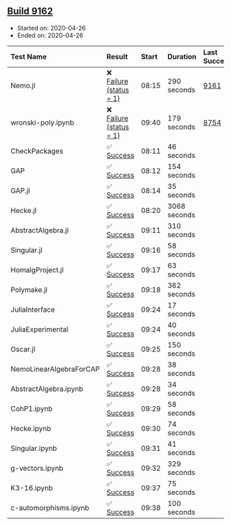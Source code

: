 ## [Build 9162](https://oscarci.mathematik.uni-kl.de/job/oscar/9162/)

* Started on: 2020-04-26
* Ended on: 2020-04-26

| Test Name    | Result | Start | Duration | Last Success | First Failure |
|:-------------|:-------|:------|:---------|:-------------|:--------------|
| Nemo.jl | ❌ [Failure (status = 1)](https://oscarci.mathematik.uni-kl.de/job/oscar/9162/artifact/logs/build-9162/Nemo.jl.log) | 08:15 | 290 seconds | [9161](https://oscarci.mathematik.uni-kl.de/job/oscar/9161/) | [9162](https://oscarci.mathematik.uni-kl.de/job/oscar/9162/) |
| wronski-poly.ipynb | ❌ [Failure (status = 1)](https://oscarci.mathematik.uni-kl.de/job/oscar/9162/artifact/logs/build-9162/wronski-poly.ipynb.log) | 09:40 | 179 seconds | [8754](https://oscarci.mathematik.uni-kl.de/job/oscar/8754/) | [8755](https://oscarci.mathematik.uni-kl.de/job/oscar/8755/) |
| CheckPackages | ✅ [Success](https://oscarci.mathematik.uni-kl.de/job/oscar/9162/artifact/logs/build-9162/CheckPackages.log) | 08:11 | 46 seconds |  |  |
| GAP | ✅ [Success](https://oscarci.mathematik.uni-kl.de/job/oscar/9162/artifact/logs/build-9162/GAP.log) | 08:12 | 154 seconds |  |  |
| GAP.jl | ✅ [Success](https://oscarci.mathematik.uni-kl.de/job/oscar/9162/artifact/logs/build-9162/GAP.jl.log) | 08:14 | 35 seconds |  |  |
| Hecke.jl | ✅ [Success](https://oscarci.mathematik.uni-kl.de/job/oscar/9162/artifact/logs/build-9162/Hecke.jl.log) | 08:20 | 3068 seconds |  |  |
| AbstractAlgebra.jl | ✅ [Success](https://oscarci.mathematik.uni-kl.de/job/oscar/9162/artifact/logs/build-9162/AbstractAlgebra.jl.log) | 09:11 | 310 seconds |  |  |
| Singular.jl | ✅ [Success](https://oscarci.mathematik.uni-kl.de/job/oscar/9162/artifact/logs/build-9162/Singular.jl.log) | 09:16 | 58 seconds |  |  |
| HomalgProject.jl | ✅ [Success](https://oscarci.mathematik.uni-kl.de/job/oscar/9162/artifact/logs/build-9162/HomalgProject.jl.log) | 09:17 | 63 seconds |  |  |
| Polymake.jl | ✅ [Success](https://oscarci.mathematik.uni-kl.de/job/oscar/9162/artifact/logs/build-9162/Polymake.jl.log) | 09:18 | 362 seconds |  |  |
| JuliaInterface | ✅ [Success](https://oscarci.mathematik.uni-kl.de/job/oscar/9162/artifact/logs/build-9162/JuliaInterface.log) | 09:24 | 17 seconds |  |  |
| JuliaExperimental | ✅ [Success](https://oscarci.mathematik.uni-kl.de/job/oscar/9162/artifact/logs/build-9162/JuliaExperimental.log) | 09:24 | 40 seconds |  |  |
| Oscar.jl | ✅ [Success](https://oscarci.mathematik.uni-kl.de/job/oscar/9162/artifact/logs/build-9162/Oscar.jl.log) | 09:25 | 150 seconds |  |  |
| NemoLinearAlgebraForCAP | ✅ [Success](https://oscarci.mathematik.uni-kl.de/job/oscar/9162/artifact/logs/build-9162/NemoLinearAlgebraForCAP.log) | 09:28 | 38 seconds |  |  |
| AbstractAlgebra.ipynb | ✅ [Success](https://oscarci.mathematik.uni-kl.de/job/oscar/9162/artifact/logs/build-9162/AbstractAlgebra.ipynb.log) | 09:28 | 34 seconds |  |  |
| CohP1.ipynb | ✅ [Success](https://oscarci.mathematik.uni-kl.de/job/oscar/9162/artifact/logs/build-9162/CohP1.ipynb.log) | 09:29 | 58 seconds |  |  |
| Hecke.ipynb | ✅ [Success](https://oscarci.mathematik.uni-kl.de/job/oscar/9162/artifact/logs/build-9162/Hecke.ipynb.log) | 09:30 | 74 seconds |  |  |
| Singular.ipynb | ✅ [Success](https://oscarci.mathematik.uni-kl.de/job/oscar/9162/artifact/logs/build-9162/Singular.ipynb.log) | 09:31 | 41 seconds |  |  |
| g-vectors.ipynb | ✅ [Success](https://oscarci.mathematik.uni-kl.de/job/oscar/9162/artifact/logs/build-9162/g-vectors.ipynb.log) | 09:32 | 329 seconds |  |  |
| K3-16.ipynb | ✅ [Success](https://oscarci.mathematik.uni-kl.de/job/oscar/9162/artifact/logs/build-9162/K3-16.ipynb.log) | 09:37 | 75 seconds |  |  |
| c-automorphisms.ipynb | ✅ [Success](https://oscarci.mathematik.uni-kl.de/job/oscar/9162/artifact/logs/build-9162/c-automorphisms.ipynb.log) | 09:38 | 100 seconds |  |  |
